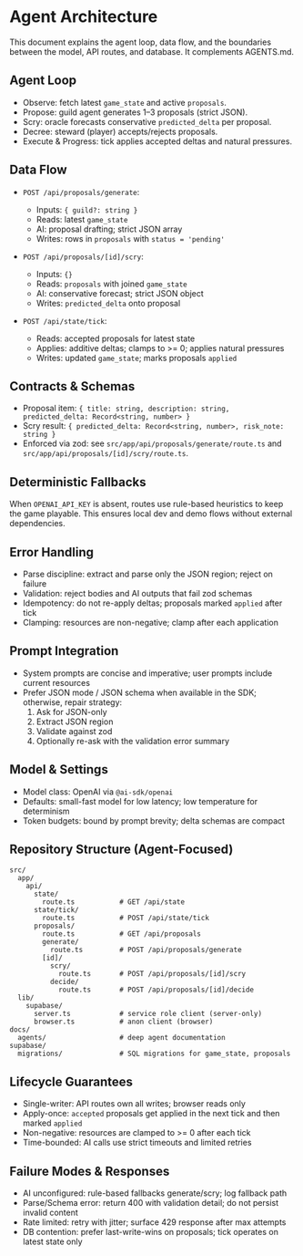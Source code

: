 # Agent Architecture

This document explains the agent loop, data flow, and the boundaries between the model, API routes, and database. It complements AGENTS.md.

## Agent Loop

- Observe: fetch latest `game_state` and active `proposals`.
- Propose: guild agent generates 1–3 proposals (strict JSON).
- Scry: oracle forecasts conservative `predicted_delta` per proposal.
- Decree: steward (player) accepts/rejects proposals.
- Execute & Progress: tick applies accepted deltas and natural pressures.

## Data Flow

- `POST /api/proposals/generate`:
  - Inputs: `{ guild?: string }`
  - Reads: latest `game_state`
  - AI: proposal drafting; strict JSON array
  - Writes: rows in `proposals` with `status = 'pending'`

- `POST /api/proposals/[id]/scry`:
  - Inputs: `{}`
  - Reads: `proposals` with joined `game_state`
  - AI: conservative forecast; strict JSON object
  - Writes: `predicted_delta` onto proposal

- `POST /api/state/tick`:
  - Reads: accepted proposals for latest state
  - Applies: additive deltas; clamps to >= 0; applies natural pressures
  - Writes: updated `game_state`; marks proposals `applied`

## Contracts & Schemas

- Proposal item: `{ title: string, description: string, predicted_delta: Record<string, number> }`
- Scry result: `{ predicted_delta: Record<string, number>, risk_note: string }`
- Enforced via zod: see `src/app/api/proposals/generate/route.ts` and `src/app/api/proposals/[id]/scry/route.ts`.

## Deterministic Fallbacks

When `OPENAI_API_KEY` is absent, routes use rule-based heuristics to keep the game playable. This ensures local dev and demo flows without external dependencies.

## Error Handling

- Parse discipline: extract and parse only the JSON region; reject on failure
- Validation: reject bodies and AI outputs that fail zod schemas
- Idempotency: do not re-apply deltas; proposals marked `applied` after tick
- Clamping: resources are non-negative; clamp after each application

## Prompt Integration

- System prompts are concise and imperative; user prompts include current resources
- Prefer JSON mode / JSON schema when available in the SDK; otherwise, repair strategy:
  1) Ask for JSON-only
  2) Extract JSON region
  3) Validate against zod
  4) Optionally re-ask with the validation error summary

## Model & Settings

- Model class: OpenAI via `@ai-sdk/openai`
- Defaults: small-fast model for low latency; low temperature for determinism
- Token budgets: bound by prompt brevity; delta schemas are compact

## Repository Structure (Agent-Focused)

```
src/
  app/
    api/
      state/
        route.ts           # GET /api/state
      state/tick/
        route.ts           # POST /api/state/tick
      proposals/
        route.ts           # GET /api/proposals
        generate/
          route.ts         # POST /api/proposals/generate
        [id]/
          scry/
            route.ts       # POST /api/proposals/[id]/scry
          decide/
            route.ts       # POST /api/proposals/[id]/decide
  lib/
    supabase/
      server.ts            # service role client (server-only)
      browser.ts           # anon client (browser)
docs/
  agents/                  # deep agent documentation
supabase/
  migrations/              # SQL migrations for game_state, proposals
```

## Lifecycle Guarantees

- Single-writer: API routes own all writes; browser reads only
- Apply-once: `accepted` proposals get applied in the next tick and then marked `applied`
- Non-negative: resources are clamped to >= 0 after each tick
- Time-bounded: AI calls use strict timeouts and limited retries

## Failure Modes & Responses

- AI unconfigured: rule-based fallbacks generate/scry; log fallback path
- Parse/Schema error: return 400 with validation detail; do not persist invalid content
- Rate limited: retry with jitter; surface 429 response after max attempts
- DB contention: prefer last-write-wins on proposals; tick operates on latest state only
